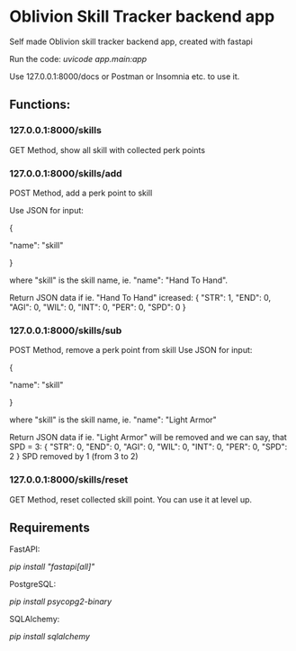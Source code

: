 # Oblivion Skill Tracker backend app
Self made Oblivion skill tracker backend app, created with fastapi

Run the code: *uvicode app.main:app*

Use 127.0.0.1:8000/docs or Postman or Insomnia etc. to use it.

## Functions:
### 127.0.0.1:8000/skills
GET Method, show all skill with collected perk points

### 127.0.0.1:8000/skills/add
POST Method, add a perk point to skill

Use JSON for input:

{

"name": "skill"

}

where "skill" is the skill name, ie. "name": "Hand To Hand".

Return JSON data if ie. "Hand To Hand" icreased:
{
  "STR": 1,
  "END": 0,
  "AGI": 0,
  "WIL": 0,
  "INT": 0,
  "PER": 0,
  "SPD": 0
}

### 127.0.0.1:8000/skills/sub
POST Method, remove a perk point from skill
Use JSON for input:

{

"name": "skill"

}

 where "skill" is the skill name, ie. "name": "Light Armor"

Return JSON data if ie. "Light Armor" will be removed and we can say, that SPD = 3:
{
  "STR": 0,
  "END": 0,
  "AGI": 0,
  "WIL": 0,
  "INT": 0,
  "PER": 0,
  "SPD": 2
}
SPD removed by 1 (from 3 to 2)

### 127.0.0.1:8000/skills/reset
GET Method, reset collected skill point. You can use it at level up.

## Requirements
FastAPI:

*pip install "fastapi[all]"*

PostgreSQL:

*pip install psycopg2-binary*

SQLAlchemy:

*pip install sqlalchemy*
